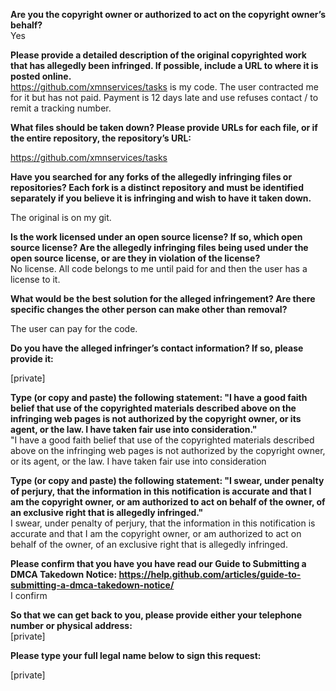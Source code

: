 **Are you the copyright owner or authorized to act on the copyright owner’s behalf?**  
Yes

**Please provide a detailed description of the original copyrighted work that has allegedly been infringed. If possible, include a URL to where it is posted online.**  
https://github.com/xmnservices/tasks is my code. The user contracted me for it but has not paid. Payment is 12 days late and use refuses contact / to remit a tracking number.

**What files should be taken down? Please provide URLs for each file, or if the entire repository, the repository’s URL:**  

https://github.com/xmnservices/tasks

**Have you searched for any forks of the allegedly infringing files or repositories? Each fork is a distinct repository and must be identified separately if you believe it is infringing and wish to have it taken down.**  

The original is on my git.

**Is the work licensed under an open source license? If so, which open source license? Are the allegedly infringing files being used under the open source license, or are they in violation of the license?**  
No license. All code belongs to me until paid for and then the user has a license to it.

**What would be the best solution for the alleged infringement? Are there specific changes the other person can make other than removal?**  

The user can pay for the code.

**Do you have the alleged infringer’s contact information? If so, please provide it:**  

[private]  

**Type (or copy and paste) the following statement: "I have a good faith belief that use of the copyrighted materials described above on the infringing web pages is not authorized by the copyright owner, or its agent, or the law. I have taken fair use into consideration."**  
"I have a good faith belief that use of the copyrighted materials described above on the infringing web pages is not authorized by the copyright owner, or its agent, or the law. I have taken fair use into consideration

**Type (or copy and paste) the following statement: "I swear, under penalty of perjury, that the information in this notification is accurate and that I am the copyright owner, or am authorized to act on behalf of the owner, of an exclusive right that is allegedly infringed."**  
I swear, under penalty of perjury, that the information in this notification is accurate and that I am the copyright owner, or am authorized to act on behalf of the owner, of an exclusive right that is allegedly infringed.

**Please confirm that you have you have read our Guide to Submitting a DMCA Takedown Notice: https://help.github.com/articles/guide-to-submitting-a-dmca-takedown-notice/**  
I confirm

**So that we can get back to you, please provide either your telephone number or physical address:**  
[private]  

**Please type your full legal name below to sign this request:**  

[private]

